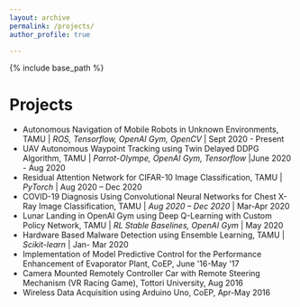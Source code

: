 ```yaml
---
layout: archive
permalink: /projects/
author_profile: true

---
```


{% include base_path %}

Projects
======
* Autonomous Navigation of Mobile Robots in Unknown Environments, TAMU \| *ROS, Tensorflow, OpenAI Gym, OpenCV* \| Sept 2020 - Present
* UAV Autonomous Waypoint Tracking using Twin Delayed DDPG Algorithm, TAMU \| *Parrot-Olympe, OpenAI Gym, Tensorflow* \|June 2020 - Aug 2020 
* Residual Attention Network for CIFAR-10 Image Classification, TAMU \| *PyTorch* \| Aug 2020 – Dec 2020
* COVID-19 Diagnosis Using Convolutional Neural Networks for Chest X-Ray Image Classification, TAMU \| *Aug 2020 – Dec 2020* \|  Mar-Apr 2020
* Lunar Landing in OpenAI Gym using Deep Q-Learning with Custom Policy Network, TAMU \| *RL Stable Baselines, OpenAI Gym* \|  May 2020
* Hardware Based Malware Detection using Ensemble Learning, TAMU \| *Scikit-learn* \|  Jan- Mar 2020
* Implementation of Model Predictive Control for the Performance Enhancement of Evaporator Plant, CoEP, June '16-May '17
* Camera Mounted Remotely Controller Car with Remote Steering Mechanism (VR Racing Game), Tottori University, Aug 2016
* Wireless Data Acquisition using Arduino Uno, CoEP, Apr-May 2016


  


  

